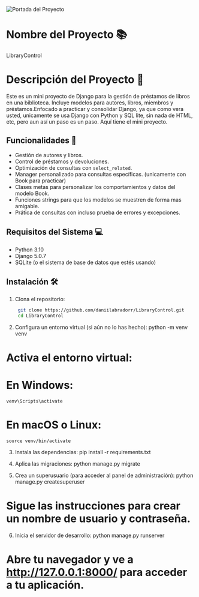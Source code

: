 ![Portada del Proyecto](https://imgur.com/yHr1U9q.png)

# Nombre del Proyecto 📚
LibraryControl

# Descripción del Proyecto 🚀
Este es un mini proyecto de Django para la gestión de préstamos de libros en una biblioteca. Incluye modelos para autores, libros, miembros y préstamos.Enfocado a practicar y consolidar Django, ya que como vera usted, unicamente se usa Django con Python y SQL lite, sin nada de HTML, etc, pero aun así un paso es un paso. Aquí tiene el mini proyecto.

## Funcionalidades 🌟

- Gestión de autores y libros.
- Control de préstamos y devoluciones.
- Optimización de consultas con `select_related`.
- Manager personalizado para consultas específicas.
    (unicamente con Book para practicar)
- Clases metas para personalizar los comportamientos y datos del modelo Book.
- Funciones strings para que los modelos se muestren de forma mas amigable.
- Prática de consultas con incluso prueba de errores y excepciones.

## Requisitos del Sistema 💻

- Python 3.10
- Django 5.0.7
- SQLite (o el sistema de base de datos que estés usando)

## Instalación 🛠️

1. Clona el repositorio:
   ```bash
    git clone https://github.com/daniilabradorr/LibraryControl.git
    cd LibraryControl

2. Configura un entorno virtual (si aún no lo has hecho):
    python -m venv venv
# Activa el entorno virtual:
# En Windows:
    venv\Scripts\activate
# En macOS o Linux:
    source venv/bin/activate

3. Instala las dependencias:
    pip install -r requirements.txt

4. Aplica las migraciones:
    python manage.py migrate

5. Crea un superusuario (para acceder al panel de administración):
    python manage.py createsuperuser
# Sigue las instrucciones para crear un nombre de usuario y contraseña.

6. Inicia el servidor de desarrollo:
    python manage.py runserver
# Abre tu navegador y ve a http://127.0.0.1:8000/ para acceder a tu aplicación.
